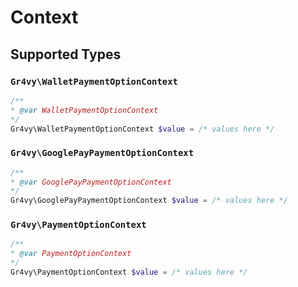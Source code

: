# Context


## Supported Types

### `Gr4vy\WalletPaymentOptionContext`

```php
/**
* @var WalletPaymentOptionContext
*/
Gr4vy\WalletPaymentOptionContext $value = /* values here */
```

### `Gr4vy\GooglePayPaymentOptionContext`

```php
/**
* @var GooglePayPaymentOptionContext
*/
Gr4vy\GooglePayPaymentOptionContext $value = /* values here */
```

### `Gr4vy\PaymentOptionContext`

```php
/**
* @var PaymentOptionContext
*/
Gr4vy\PaymentOptionContext $value = /* values here */
```

